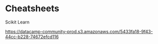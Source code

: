 # Cheatsheets

Scikit Learn 

https://datacamp-community-prod.s3.amazonaws.com/5433fa18-9f43-44cc-b228-74672efcd116
